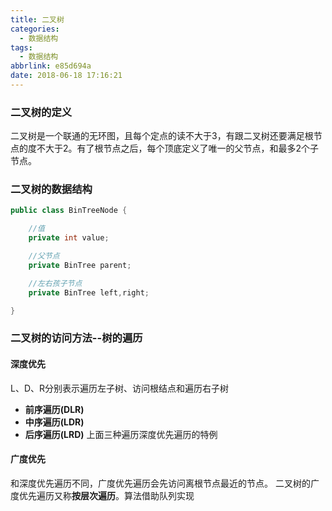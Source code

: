 ```yaml
---
title: 二叉树
categories:
  - 数据结构
tags:
  - 数据结构
abbrlink: e85d694a
date: 2018-06-18 17:16:21
---
```

### 二叉树的定义
二叉树是一个联通的无环图，且每个定点的读不大于3，有跟二叉树还要满足根节点的度不大于2。有了根节点之后，每个顶底定义了唯一的父节点，和最多2个子节点。
### 二叉树的数据结构

```java
public class BinTreeNode {

    //值
    private int value;

    //父节点
    private BinTree parent;

    //左右孩子节点
    private BinTree left,right;

}

```

### 二叉树的访问方法--树的遍历
#### 深度优先
L、D、R分别表示遍历左子树、访问根结点和遍历右子树
- **前序遍历(DLR)**
- **中序遍历(LDR)**
- **后序遍历(LRD)**
上面三种遍历深度优先遍历的特例
#### 广度优先
和深度优先遍历不同，广度优先遍历会先访问离根节点最近的节点。 二叉树的广度优先遍历又称**按层次遍历**。算法借助队列实现
